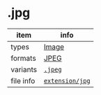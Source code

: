 

# .jpg

item | info
--- | ---
types | [Image](../dataTypes/image.md)
formats | [JPEG](../fileFormats/jpeg.md)
variants | [`.jpeg`](../extensions/jpeg.md)
file info | [`extension/jpg`]({{fileinfo}}/jpg)



